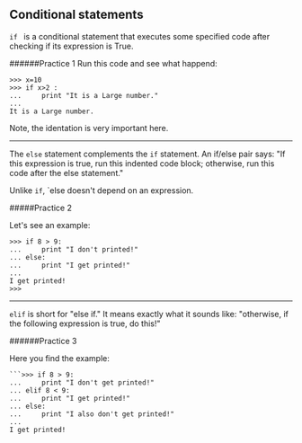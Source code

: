 ## Conditional statements

`if ` is a conditional statement that executes some specified code after checking if its expression is True.

######Practice 1
Run this code and see what happend:
```
>>> x=10
>>> if x>2 :
...     print "It is a Large number."
...
It is a Large number.
```
Note, the identation is very important here.

---
The `else` statement complements the `if` statement. An if/else pair says: "If this expression is true, run this indented code block; otherwise, run this code after the else statement."

Unlike `if`, `else doesn't depend on an expression.

#####Practice 2

Let's see an example:
```
>>> if 8 > 9:
...     print "I don't printed!"
... else:
...     print "I get printed!"
...
I get printed!
>>>
```
---

`elif` is short for "else if." It means exactly what it sounds like: "otherwise, if the following expression is true, do this!"

######Practice 3

Here you find the example:
```
```>>> if 8 > 9:
...     print "I don't get printed!"
... elif 8 < 9:
...     print "I get printed!"
... else:
...     print "I also don't get printed!"
...
I get printed!
```


